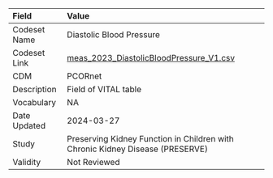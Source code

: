 |Field        |Value                                                                         |
|:------------|:-----------------------------------------------------------------------------|
|Codeset Name |Diastolic Blood Pressure                                                      |
|Codeset Link |[meas_2023_DiastolicBloodPressure_V1.csv](https://github.com/PEDSnet/Variable-Dictionary/blob/main/phys_meas/meas_2023_DiastolicBloodPressure_V1.csv.csv)|
|CDM          |PCORnet                                                                       |
|Description  |Field of VITAL table                                                          |
|Vocabulary   |NA                                                                            |
|Date Updated |2024-03-27                                                                    |
|Study        |Preserving Kidney Function in Children with Chronic Kidney Disease (PRESERVE) |
|Validity     |Not Reviewed                                                                  |
